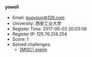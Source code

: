 #### yowell  

* Email: guoyouy@126.com  
* University: 西安工业大学  
* Register Time: 2017-05-03 20:03:06  
* Register IP: 125.76.214.254  
* Score: 1  
* Solved challenges: 
  * [[MISC] signin](https://github.com/SniperOJ/Challenges/blob/master/misc/signin.json)  

